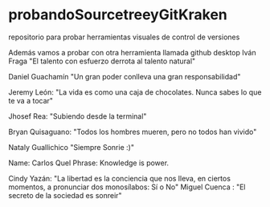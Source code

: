 
# probandoSourcetreeyGitKraken
repositorio para probar herramientas visuales de control de versiones 

Además vamos a probar con otra herramienta llamada github desktop
Iván Fraga "El talento con esfuerzo derrota al talento natural"


Daniel Guachamín "Un gran poder conlleva una gran responsabilidad"


Jeremy León: "La vida es como una caja de chocolates. Nunca sabes lo que te va a tocar"

Jhosef Rea: "Subiendo desde la terminal"

Bryan Quisaguano: "Todos los hombres mueren, pero no todos han vivido"

Nataly Guallichico "Siempre Sonrie :)"


Name: Carlos Quel
Phrase: Knowledge is power.

Cindy Yazán: "La libertad es la conciencia que nos lleva, en ciertos momentos, a pronunciar dos monosílabos: Sí o No"
Miguel Cuenca : "El secreto de la sociedad es sonreir"